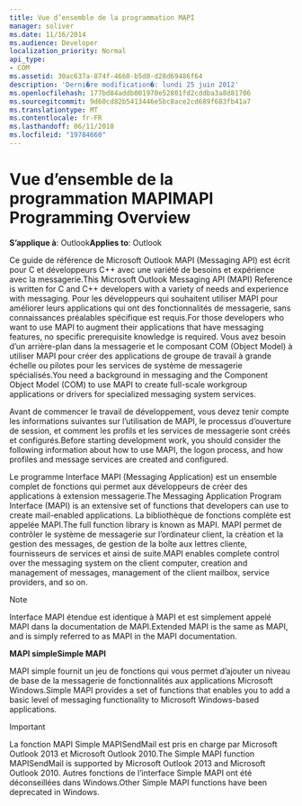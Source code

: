 ```yaml
---
title: Vue d’ensemble de la programmation MAPI
manager: soliver
ms.date: 11/16/2014
ms.audience: Developer
localization_priority: Normal
api_type:
- COM
ms.assetid: 30ac637a-874f-4660-b5d0-d28d69486f64
description: 'Derni�re modification�: lundi 25 juin 2012'
ms.openlocfilehash: 177bd84addb001970e52801fd2cddba3a8d81706
ms.sourcegitcommit: 9d60cd82b5413446e5bc8ace2cd689f683fb41a7
ms.translationtype: MT
ms.contentlocale: fr-FR
ms.lasthandoff: 06/11/2018
ms.locfileid: "19784660"
---
```

# <a name="mapi-programming-overview"></a><span data-ttu-id="d891d-103">Vue d’ensemble de la programmation MAPI</span><span class="sxs-lookup"><span data-stu-id="d891d-103">MAPI Programming Overview</span></span>

  
  
<span data-ttu-id="d891d-104">**S’applique à**: Outlook</span><span class="sxs-lookup"><span data-stu-id="d891d-104">**Applies to**: Outlook</span></span> 
  
<span data-ttu-id="d891d-105">Ce guide de référence de Microsoft Outlook MAPI (Messaging API) est écrit pour C et développeurs C++ avec une variété de besoins et expérience avec la messagerie.</span><span class="sxs-lookup"><span data-stu-id="d891d-105">This Microsoft Outlook Messaging API (MAPI) Reference is written for C and C++ developers with a variety of needs and experience with messaging.</span></span> <span data-ttu-id="d891d-106">Pour les développeurs qui souhaitent utiliser MAPI pour améliorer leurs applications qui ont des fonctionnalités de messagerie, sans connaissances préalables spécifique est requis.</span><span class="sxs-lookup"><span data-stu-id="d891d-106">For those developers who want to use MAPI to augment their applications that have messaging features, no specific prerequisite knowledge is required.</span></span> <span data-ttu-id="d891d-107">Vous avez besoin d’un arrière-plan dans la messagerie et le composant COM (Object Model) à utiliser MAPI pour créer des applications de groupe de travail à grande échelle ou pilotes pour les services de système de messagerie spécialisés.</span><span class="sxs-lookup"><span data-stu-id="d891d-107">You need a background in messaging and the Component Object Model (COM) to use MAPI to create full-scale workgroup applications or drivers for specialized messaging system services.</span></span>
  
<span data-ttu-id="d891d-108">Avant de commencer le travail de développement, vous devez tenir compte les informations suivantes sur l’utilisation de MAPI, le processus d’ouverture de session, et comment les profils et les services de messagerie sont créés et configurés.</span><span class="sxs-lookup"><span data-stu-id="d891d-108">Before starting development work, you should consider the following information about how to use MAPI, the logon process, and how profiles and message services are created and configured.</span></span>
  
<span data-ttu-id="d891d-109">Le programme Interface MAPI (Messaging Application) est un ensemble complet de fonctions qui permet aux développeurs de créer des applications à extension messagerie.</span><span class="sxs-lookup"><span data-stu-id="d891d-109">The Messaging Application Program Interface (MAPI) is an extensive set of functions that developers can use to create mail-enabled applications.</span></span> <span data-ttu-id="d891d-110">La bibliothèque de fonctions complète est appelée MAPI.</span><span class="sxs-lookup"><span data-stu-id="d891d-110">The full function library is known as MAPI.</span></span> <span data-ttu-id="d891d-111">MAPI permet de contrôler le système de messagerie sur l’ordinateur client, la création et la gestion des messages, de gestion de la boîte aux lettres cliente, fournisseurs de services et ainsi de suite.</span><span class="sxs-lookup"><span data-stu-id="d891d-111">MAPI enables complete control over the messaging system on the client computer, creation and management of messages, management of the client mailbox, service providers, and so on.</span></span>
  
> [!NOTE]
> <span data-ttu-id="d891d-112">Interface MAPI étendue est identique à MAPI et est simplement appelé MAPI dans la documentation de MAPI.</span><span class="sxs-lookup"><span data-stu-id="d891d-112">Extended MAPI is the same as MAPI, and is simply referred to as MAPI in the MAPI documentation.</span></span> 
  
 <span data-ttu-id="d891d-113">**MAPI simple**</span><span class="sxs-lookup"><span data-stu-id="d891d-113">**Simple MAPI**</span></span>
  
<span data-ttu-id="d891d-114">MAPI simple fournit un jeu de fonctions qui vous permet d’ajouter un niveau de base de la messagerie de fonctionnalités aux applications Microsoft Windows.</span><span class="sxs-lookup"><span data-stu-id="d891d-114">Simple MAPI provides a set of functions that enables you to add a basic level of messaging functionality to Microsoft Windows-based applications.</span></span>
  
> [!IMPORTANT]
> <span data-ttu-id="d891d-115">La fonction MAPI Simple MAPISendMail est pris en charge par Microsoft Outlook 2013 et Microsoft Outlook 2010.</span><span class="sxs-lookup"><span data-stu-id="d891d-115">The Simple MAPI function MAPISendMail is supported by Microsoft Outlook 2013 and Microsoft Outlook 2010.</span></span> <span data-ttu-id="d891d-116">Autres fonctions de l’interface Simple MAPI ont été déconseillées dans Windows.</span><span class="sxs-lookup"><span data-stu-id="d891d-116">Other Simple MAPI functions have been deprecated in Windows.</span></span> 
  

